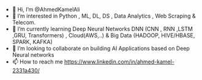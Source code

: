 - 👋 Hi, I’m @AhmedKamelAli 
- 👀 I’m interested in Python , ML, DL, DS , Data Analytics , Web Scraping & Telecom.
- 🌱 I’m currently learning Deep Neural Networks DNN (CNN , RNN ,LSTM ,GRU, Transformers) , Cloud(AWS,..) & Big Data (HADOOP, HIVE/HBASE, SPARK, KAFKA)
- 💞️ I’m looking to collaborate on building AI Applications based on Deep Neural networks
- 📫 How to reach me https://www.linkedin.com/in/ahmed-kamel-2331a430/

<!---
AhmedKamelAli/AhmedKamelAli is a ✨ special ✨ repository because its `README.md` (this file) appears on your GitHub profile.
You can click the Preview link to take a look at your changes.
--->
